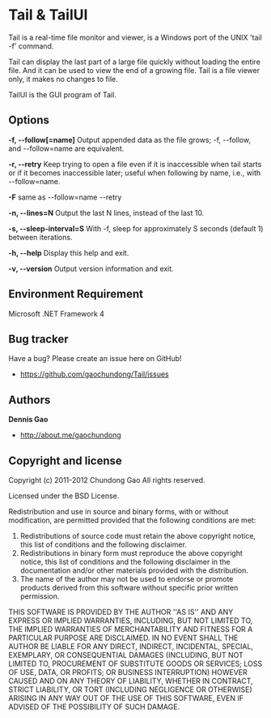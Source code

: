 Tail & TailUI
=================

Tail is a real-time file monitor and viewer, is a Windows port of the UNIX 'tail -f' command.

Tail can display the last part of a large file quickly without loading the entire file. And it can be used to view the end of a growing file. Tail is a file viewer only, it makes no changes to file.

TailUI is the GUI program of Tail.


Options
----------

**-f, --follow[=name]** 
Output appended data as the file grows; -f, --follow, and --follow=name are equivalent.

**-r, --retry** 
Keep trying to open a file even if it is inaccessible when tail starts or if it becomes inaccessible later; useful when following by name, i.e., with --follow=name.

**-F** same as --follow=name --retry

**-n, --lines=N**
Output the last N lines, instead of the last 10.

**-s, --sleep-interval=S**
With -f, sleep for approximately S seconds (default 1) between iterations.

**-h, --help**
Display this help and exit.

**-v, --version**
Output version information and exit.


Environment Requirement
-----------------------

Microsoft .NET Framework 4

Bug tracker
-----------

Have a bug? Please create an issue here on GitHub!

+ https://github.com/gaochundong/Tail/issues


Authors
-------

**Dennis Gao** 

+ http://about.me/gaochundong


Copyright and license
---------------------

Copyright (c) 2011-2012 Chundong Gao
All rights reserved.

Licensed under the BSD License.

Redistribution and use in source and binary forms, with or without
modification, are permitted provided that the following conditions
are met:
1. Redistributions of source code must retain the above copyright
   notice, this list of conditions and the following disclaimer.
2. Redistributions in binary form must reproduce the above copyright
   notice, this list of conditions and the following disclaimer in the
   documentation and/or other materials provided with the distribution.
3. The name of the author may not be used to endorse or promote products
   derived from this software without specific prior written permission.

THIS SOFTWARE IS PROVIDED BY THE AUTHOR ''AS IS'' AND ANY EXPRESS OR
IMPLIED WARRANTIES, INCLUDING, BUT NOT LIMITED TO, THE IMPLIED WARRANTIES
OF MERCHANTABILITY AND FITNESS FOR A PARTICULAR PURPOSE ARE DISCLAIMED.
IN NO EVENT SHALL THE AUTHOR BE LIABLE FOR ANY DIRECT, INDIRECT,
INCIDENTAL, SPECIAL, EXEMPLARY, OR CONSEQUENTIAL DAMAGES (INCLUDING, BUT
NOT LIMITED TO, PROCUREMENT OF SUBSTITUTE GOODS OR SERVICES; LOSS OF USE,
DATA, OR PROFITS; OR BUSINESS INTERRUPTION) HOWEVER CAUSED AND ON ANY
THEORY OF LIABILITY, WHETHER IN CONTRACT, STRICT LIABILITY, OR TORT
(INCLUDING NEGLIGENCE OR OTHERWISE) ARISING IN ANY WAY OUT OF THE USE OF
THIS SOFTWARE, EVEN IF ADVISED OF THE POSSIBILITY OF SUCH DAMAGE.
